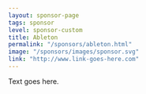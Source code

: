 ```yaml
---
layout: sponsor-page
tags: sponsor
level: sponsor-custom
title: Ableton
permalink: "/sponsors/ableton.html"
image: "/sponsors/images/sponsor.svg"
link: "http://www.link-goes-here.com"
---
```


Text goes here.
